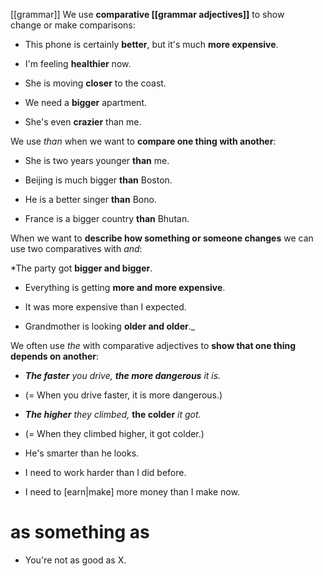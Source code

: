 [[grammar]]
We use **comparative [[grammar adjectives]]** to show change or make comparisons:
  

* This phone is certainly **better**, but it's much **more expensive**.

* I'm feeling **healthier** now.
* She is moving **closer** to the coast.

* We need a **bigger** apartment.
* She's even **crazier** than me.

We use _than_ when we want to **compare one thing with another**:

* She is two years younger **than** me.

* Beijing is much bigger **than** Boston.

* He is a better singer **than** Bono.

* France is a bigger country **than** Bhutan.



When we want to **describe how something or someone changes** we can use two comparatives with _and_:

 
*The party got **bigger and bigger**.

* Everything is getting **more and more expensive**.
* It was more expensive than I expected.

* Grandmother is looking **older and older**._


We often use _the_ with comparative adjectives to **show that one thing depends on another**:

  

* _**The faster** you drive, **the more dangerous** it is._ 

* (= When you drive faster, it is more dangerous.)


* _**The higher** they climbed,_ **the colder** _it got._ 

* (= When they climbed higher, it got colder.)

* He's smarter than he looks.
* I need to work harder than I did before.
* I need to [earn|make] more money than I make now.


# as something as

- You're not as good as X.